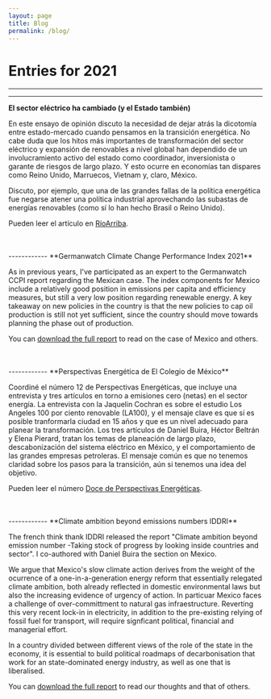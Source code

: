 ```yaml
---
layout: page
title: Blog
permalink: /blog/
---
```


# Entries for 2021
------------

****
**El sector eléctrico ha cambiado (y el Estado también)**

En este ensayo de opinión discuto la necesidad de dejar atrás la dicotomía entre estado-mercado cuando pensamos en la transición energética. No cabe duda que los hitos más importantes de transformación del sector eléctrico y expansión de renovables a nivel global han dependido de un involucramiento activo del estado como coordinador, inversionista o garante de riesgos de largo plazo. Y esto ocurre en economías tan dispares como Reino Unido, Marruecos, Vietnam y, claro, México.

Discuto, por ejemplo, que una de las grandes fallas de la política energética fue negarse atener una política industrial aprovechando las subastas de energías renovables (como sí lo han hecho Brasil o Reino Unido).

Pueden leer el artículo en <a href="https://rioarriba.mx/articulo.php?iden=el-sector-electrico-ha-cambiado-y-el-estado-tambien">RíoArriba</a>.

<br />
<br />
------------
**Germanwatch Climate Change Performance Index 2021**

As in previous years, I've participated as an expert to the Germanwatch CCPI report regarding the Mexican case. The index components for Mexico include a relatively good position in emissions per capita and efficiency measures, but still a very low position regarding renewable energy. A key takeaway on new policies in the country is that the new policies to cap oil production is still not yet sufficient, since the country should move towards planning the phase out of production.

You can <a href="https://germanwatch.org/en/21110">download the full report</a> to read on the case of Mexico and others.

<br />
<br />
------------
**Perspectivas Energética de El Colegio de México**

Coordiné el número 12 de Perspectivas Energéticas, que incluye una entrevista y tres artículos en torno a emisiones cero (netas) en el sector energía. La entrevista con la Jaquelin Cochran es sobre el estudio Los Angeles 100 por ciento renovable (LA100), y el mensaje clave es que sí es posible tranformarla ciudad en 15 años y que es un nivel adecuado para planear la transformación. Los tres artículos de Daniel Buira, Héctor Beltrán y Elena Pierard, tratan los temas de planeación de largo plazo, descabonización del sistema eléctrico en México, y el comportamiento de las grandes empresas petroleras. El mensaje común es que no tenemos claridad sobre los pasos para la transición, aún si tenemos una idea del objetivo.

Pueden leer el número <a href="https://programaenergia.colmex.mx/wp-content/uploads/2021/10/Perspectivas-energeticas-12.pdf">  Doce de Perspectivas Energéticas</a>.

<br />
<br />
------------
**Climate ambition beyond emissions numbers IDDRI**

The french think thank IDDRI released the report "Climate ambition beyond emission number -Taking stock of progress by looking inside countries and sector". I co-authored with Daniel Buira the section on Mexico.

We argue that Mexico's slow climate action derives from the weight of the ocurrence of a one-in-a-generation energy reform that essentially relegated climate ambition, both already reflected in domestic environmental laws but also the increasing evidence of urgency of action. In particuar Mexico faces a challenge of over-committment to natural gas infraestructure. Reverting this very recent lock-in in electricity, in addition to the pre-existing relying of fossil fuel for transport, will require signficant political, financial and managerial effort.

In a country divided between different views of the role of the state in the economy, it is essential to build political roadmaps of decarbonisation that work for an state-dominated energy industry, as well as one that is liberalised.

You can <a href="https://www.iddri.org/en/publications-and-events/report/climate-ambition-beyond-emission-numbers-taking-stock-progress">download the full report</a> to read our thoughts and that of others.
